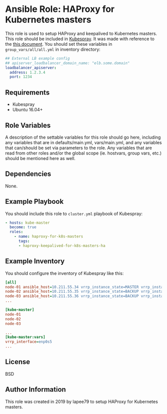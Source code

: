 Ansible Role: HAProxy for Kubernetes masters
=========

This role is used to setup HAProxy and keepalived to Kubernetes masters. This role should be included in [Kubespray](https://github.com/kubernetes-sigs/kubespray). It was made with reference to the [this document](https://kubespray.io/#/docs/ha-mode?id=kube-apiserver). You should set these variables in `group_vars/all/all.yml` in inventory directory:
```yaml
## External LB example config
## apiserver_loadbalancer_domain_name: "elb.some.domain"
loadbalancer_apiserver:
  address: 1.2.3.4
  port: 1234
```

Requirements
------------

- Kubespray
- Ubuntu 16.04+

Role Variables
--------------

A description of the settable variables for this role should go here, including any variables that are in defaults/main.yml, vars/main.yml, and any variables that can/should be set via parameters to the role. Any variables that are read from other roles and/or the global scope (ie. hostvars, group vars, etc.) should be mentioned here as well.

Dependencies
------------

None.

Example Playbook
----------------

You should include this role to `cluster.yml` playbook of Kubespray:

```yaml
- hosts: kube-master
  become: true
  roles:
    - name: haproxy-for-k8s-masters
      tags:
      - haproxy-keepalived-for-k8s-masters-ha
```
Example Inventory
----------------

You should configure the inventory of Kubespray like this:

```ini
[all]
node-01 ansible_host=10.211.55.34 vrrp_instance_state=MASTER vrrp_instance_priority=101
node-02 ansible_host=10.211.55.35 vrrp_instance_state=BACKUP vrrp_instance_priority=100
node-03 ansible_host=10.211.55.36 vrrp_instance_state=BACKUP vrrp_instance_priority=99
...

[kube-master]
node-01
node-02
node-03

...
[kube-master:vars]
vrrp_interface=enp0s5
...
```

License
-------

BSD

Author Information
------------------

This role was created in 2019 by lapee79 to setup HAProxy for Kubernetes masters.
